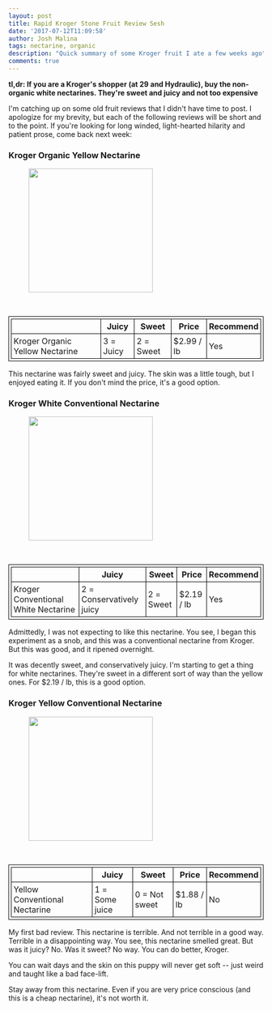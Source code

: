 ```yaml
---
layout: post
title: Rapid Kroger Stone Fruit Review Sesh
date: '2017-07-12T11:09:58'
author: Josh Malina
tags: nectarine, organic
description: "Quick summary of some Kroger fruit I ate a few weeks ago"
comments: true
---
```


<style>
table{
    border-collapse: collapse;
    border-spacing: 0;
    border:1px solid black;
    padding: 4px;
}

th{
    border:1px solid #000000;
    padding: 4px;
}

td{
    border:1px solid #000000;
    padding: 4px;
}
</style>

<b>tl,dr: If you are a Kroger's shopper (at 29 and Hydraulic), buy
the non-organic white nectarines. They're sweet and juicy and not too expensive</b>

I'm catching up on some old fruit reviews that I didn't have time to post.
I apologize for my brevity, but each of the following reviews
will be short and to the point.
If you're looking for long winded, light-hearted hilarity and patient prose, come back next week:

<h3>Kroger Organic Yellow Nectarine</h3>
<figure>
    <img style="width: 245px;" src="/chirbah/assets/images/kroger_organic_nectarine.JPG"/>
</figure>
<br>

||Juicy|Sweet|Price|Recommend|
|--- |---|---|---|---|
|Kroger Organic Yellow Nectarine|3 = Juicy|2 = Sweet|$2.99 / lb|Yes|

This nectarine was fairly sweet and juicy. The skin was a little tough, but I enjoyed eating it. If you don't mind the price, it's a good option.


<h3>Kroger White Conventional Nectarine</h3>

<figure>
    <img style="width: 245px;" src="/chirbah/assets/images/kroger_white_conv_nec.JPG"/>
</figure>
<br>

||Juicy|Sweet|Price|Recommend|
|--- |---|---|---|---|
|Kroger Conventional White Nectarine|2 = Conservatively juicy|2 = Sweet|$2.19 / lb|Yes|

Admittedly, I was not expecting to like this nectarine. You see, I began this experiment as a snob,
and this was a conventional nectarine from Kroger. But this was good, and it ripened overnight.

It was decently sweet, and conservatively juicy. I'm starting to get a thing for white nectarines.
They're sweet in a different sort of way than the yellow ones. For $2.19 / lb, this is a good option.

<h3>Kroger Yellow Conventional Nectarine</h3>

<figure>
    <img style="width: 245px;" src="/chirbah/assets/images/kroger_conv_yellow_nec.JPG"/>
</figure>
<br>

||Juicy|Sweet|Price|Recommend|
|--- |---|---|---|---|
|Yellow Conventional Nectarine|1 = Some juice|0 = Not sweet|$1.88 / lb|No|

My first bad review. This nectarine is terrible. And not terrible in a good way. Terrible in a disappointing way.
You see, this nectarine smelled great. But was it juicy? No. Was it sweet? No way. You can do better, Kroger.

You can wait days and the skin on this puppy will never get soft -- just weird and taught like a bad face-lift.

Stay away from this nectarine. Even if you are very price conscious (and this is a cheap nectarine), it's not worth it.
